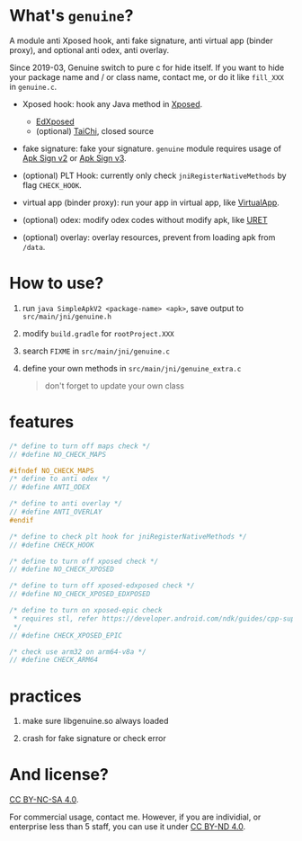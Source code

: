 # What's `genuine`?

A module anti Xposed hook, anti fake signature, anti virtual app (binder proxy), and optional anti odex, anti overlay.

Since 2019-03, Genuine switch to pure c for hide itself. If you want to hide your package name and / or class name, contact me, or do it like `fill_XXX` in `genuine.c`.

- Xposed hook: hook any Java method in [Xposed](https://github.com/rovo89/XposedBridge).
  - [EdXposed](https://github.com/ElderDrivers/EdXposed)
  - (optional) [TaiChi](https://github.com/taichi-framework/TaiChi), closed source

- fake signature: fake your signature.
`genuine` module requires usage of [Apk Sign v2](https://source.android.com/security/apksigning/v2) or [Apk Sign v3](https://source.android.com/security/apksigning/v3).

- (optional) PLT Hook: currently only check `jniRegisterNativeMethods` by flag `CHECK_HOOK`.

- virtual app (binder proxy): run your app in virtual app, like [VirtualApp](https://github.com/asLody/VirtualApp).

- (optional) odex: modify odex codes without modify apk, like [URET](https://www.uret.in/)

- (optional) overlay: overlay resources, prevent from loading apk from `/data`.

# How to use?

1. run `java SimpleApkV2 <package-name> <apk>`, save output to `src/main/jni/genuine.h`

2. modify `build.gradle` for `rootProject.XXX`

3. search `FIXME` in `src/main/jni/genuine.c`

4. define your own methods in `src/main/jni/genuine_extra.c`
   > don't forget to update your own class

# features

```c
/* define to turn off maps check */
// #define NO_CHECK_MAPS

#ifndef NO_CHECK_MAPS
/* define to anti odex */
// #define ANTI_ODEX

/* define to anti overlay */
// #define ANTI_OVERLAY
#endif

/* define to check plt hook for jniRegisterNativeMethods */
// #define CHECK_HOOK

/* define to turn off xposed check */
// #define NO_CHECK_XPOSED

/* define to turn off xposed-edxposed check */
// #define NO_CHECK_XPOSED_EDXPOSED

/* define to turn on xposed-epic check
 * requires stl, refer https://developer.android.com/ndk/guides/cpp-support?hl=en
 */
// #define CHECK_XPOSED_EPIC

/* check use arm32 on arm64-v8a */
// #define CHECK_ARM64
```

# practices

1. make sure libgenuine.so always loaded

2. crash for fake signature or check error

# And license?

[CC BY-NC-SA 4.0](https://creativecommons.org/licenses/by-nc-sa/4.0/).

For commercial usage, contact me. However, if you are individial, or enterprise less than 5 staff, you can use it under [CC BY-ND 4.0](https://creativecommons.org/licenses/by-nd/4.0/).
